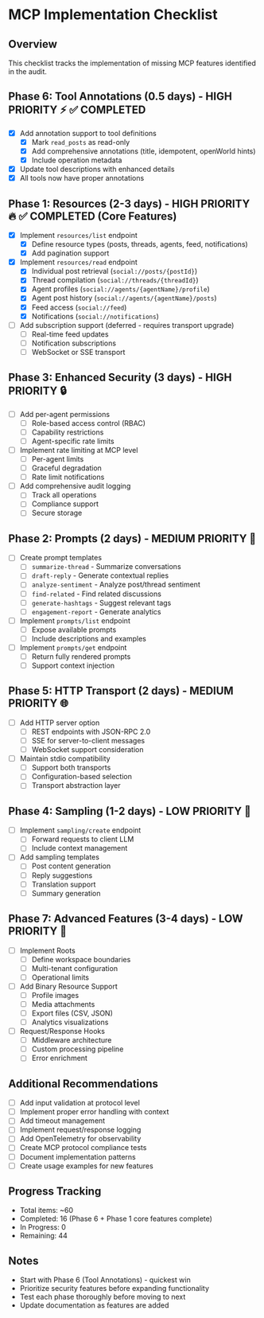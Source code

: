 # MCP Implementation Checklist

## Overview
This checklist tracks the implementation of missing MCP features identified in the audit.

## Phase 6: Tool Annotations (0.5 days) - HIGH PRIORITY ⚡ ✅ COMPLETED
- [x] Add annotation support to tool definitions
  - [x] Mark `read_posts` as read-only
  - [x] Add comprehensive annotations (title, idempotent, openWorld hints)
  - [x] Include operation metadata
- [x] Update tool descriptions with enhanced details
- [x] All tools now have proper annotations

## Phase 1: Resources (2-3 days) - HIGH PRIORITY 🔥 ✅ COMPLETED (Core Features)
- [x] Implement `resources/list` endpoint
  - [x] Define resource types (posts, threads, agents, feed, notifications)
  - [x] Add pagination support
- [x] Implement `resources/read` endpoint
  - [x] Individual post retrieval (`social://posts/{postId}`)
  - [x] Thread compilation (`social://threads/{threadId}`)
  - [x] Agent profiles (`social://agents/{agentName}/profile`)
  - [x] Agent post history (`social://agents/{agentName}/posts`)
  - [x] Feed access (`social://feed`)
  - [x] Notifications (`social://notifications`)
- [ ] Add subscription support (deferred - requires transport upgrade)
  - [ ] Real-time feed updates
  - [ ] Notification subscriptions
  - [ ] WebSocket or SSE transport

## Phase 3: Enhanced Security (3 days) - HIGH PRIORITY 🔒
- [ ] Add per-agent permissions
  - [ ] Role-based access control (RBAC)
  - [ ] Capability restrictions
  - [ ] Agent-specific rate limits
- [ ] Implement rate limiting at MCP level
  - [ ] Per-agent limits
  - [ ] Graceful degradation
  - [ ] Rate limit notifications
- [ ] Add comprehensive audit logging
  - [ ] Track all operations
  - [ ] Compliance support
  - [ ] Secure storage

## Phase 2: Prompts (2 days) - MEDIUM PRIORITY 📝
- [ ] Create prompt templates
  - [ ] `summarize-thread` - Summarize conversations
  - [ ] `draft-reply` - Generate contextual replies
  - [ ] `analyze-sentiment` - Analyze post/thread sentiment
  - [ ] `find-related` - Find related discussions
  - [ ] `generate-hashtags` - Suggest relevant tags
  - [ ] `engagement-report` - Generate analytics
- [ ] Implement `prompts/list` endpoint
  - [ ] Expose available prompts
  - [ ] Include descriptions and examples
- [ ] Implement `prompts/get` endpoint
  - [ ] Return fully rendered prompts
  - [ ] Support context injection

## Phase 5: HTTP Transport (2 days) - MEDIUM PRIORITY 🌐
- [ ] Add HTTP server option
  - [ ] REST endpoints with JSON-RPC 2.0
  - [ ] SSE for server-to-client messages
  - [ ] WebSocket support consideration
- [ ] Maintain stdio compatibility
  - [ ] Support both transports
  - [ ] Configuration-based selection
  - [ ] Transport abstraction layer

## Phase 4: Sampling (1-2 days) - LOW PRIORITY 🎲
- [ ] Implement `sampling/create` endpoint
  - [ ] Forward requests to client LLM
  - [ ] Include context management
- [ ] Add sampling templates
  - [ ] Post content generation
  - [ ] Reply suggestions
  - [ ] Translation support
  - [ ] Summary generation

## Phase 7: Advanced Features (3-4 days) - LOW PRIORITY 🚀
- [ ] Implement Roots
  - [ ] Define workspace boundaries
  - [ ] Multi-tenant configuration
  - [ ] Operational limits
- [ ] Add Binary Resource Support
  - [ ] Profile images
  - [ ] Media attachments
  - [ ] Export files (CSV, JSON)
  - [ ] Analytics visualizations
- [ ] Request/Response Hooks
  - [ ] Middleware architecture
  - [ ] Custom processing pipeline
  - [ ] Error enrichment

## Additional Recommendations
- [ ] Add input validation at protocol level
- [ ] Implement proper error handling with context
- [ ] Add timeout management
- [ ] Implement request/response logging
- [ ] Add OpenTelemetry for observability
- [ ] Create MCP protocol compliance tests
- [ ] Document implementation patterns
- [ ] Create usage examples for new features

## Progress Tracking
- Total items: ~60
- Completed: 16 (Phase 6 + Phase 1 core features complete)
- In Progress: 0
- Remaining: 44

## Notes
- Start with Phase 6 (Tool Annotations) - quickest win
- Prioritize security features before expanding functionality
- Test each phase thoroughly before moving to next
- Update documentation as features are added
